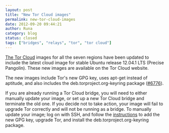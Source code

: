 ```yaml
---
layout: post
title: "New Tor Cloud images"
permalink: new-tor-cloud-images
date: 2012-09-20 09:44:21
author: Runa
category: blog
status: closed
tags: ["bridges", "relays", "tor", "tor cloud"]
---
```


[The Tor Cloud](https://cloud.torproject.org/) images for all the seven regions have been updated to include the latest cloud image for stable Ubuntu release 12.04.1 LTS (Precise Pangolin). These new images are available on the Tor Cloud website.

The new images include Tor's new GPG key, uses apt-get instead of aptitude, and also includes the deb.torproject.org-keyring package ([\#6776](https://trac.torproject.org/projects/tor/ticket/6776)).

If you are already running a Tor Cloud bridge, you will need to either manually update your image, or set up a new Tor Cloud bridge and terminate the old one. If you decide not to take action, your image will fail to upgrade Tor correctly and will not be running as a bridge. To manually update your image; log on with SSH, and follow the [instructions](https://www.torproject.org/docs/debian.html.en) to add the new GPG key, upgrade Tor, and install the deb.torproject.org-keyring package.
